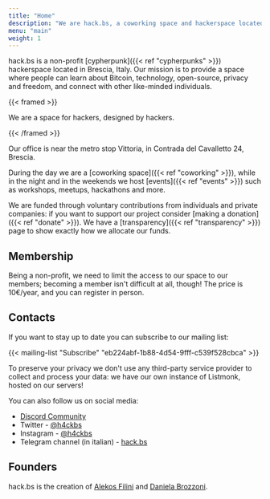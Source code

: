 ```yaml
---
title: "Home"
description: "We are hack.bs, a coworking space and hackerspace located in Brescia"
menu: "main"
weight: 1
---
```



hack.bs is a non-profit [cypherpunk]({{< ref "cypherpunks" >}}) hackerspace located in Brescia, Italy. Our mission is to provide a space where people can learn about Bitcoin, technology, open-source, privacy and freedom, and connect with other like-minded individuals.

{{< framed >}}

We are a space for hackers, designed by hackers.

{{< /framed >}}

Our office is near the metro stop Vittoria, in Contrada del Cavalletto 24, Brescia.

During the day we are a [coworking space]({{< ref "coworking" >}}), while in the night and in the weekends we host [events]({{< ref "events" >}}) such as
workshops, meetups, hackathons and more.

We are funded through voluntary contributions from individuals and private companies: if you want to support our project consider [making a donation]({{< ref "donate" >}}).
We have a [transparency]({{< ref "transparency" >}}) page to show exactly how we allocate our funds.

## Membership

Being a non-profit, we need to limit the access to our space to our members; becoming a member isn't difficult at all, though! The price is 10€/year, and you can register in person.

## Contacts

If you want to stay up to date you can subscribe to our mailing list:

{{< mailing-list "Subscribe" "eb224abf-1b88-4d54-9fff-c539f528cbca" >}}

To preserve your privacy we don't use any third-party service provider to collect and process your data: we have our own instance of Listmonk, hosted on our servers!

You can also follow us on social media:

- [Discord Community](https://discord.gg/3qUQzK37Uk)
- Twitter - [@h4ckbs](https://twitter.com/h4ckbs)
- Instagram - [@h4ckbs](https://instagram.com/h4ckbs)
- Telegram channel (in italian) - [hack.bs](https://t.me/h4ckbs)

## Founders

hack.bs is the creation of [Alekos Filini](https://twitter.com/afilini) and [Daniela Brozzoni](https://twitter.com/danielabrozzoni).
